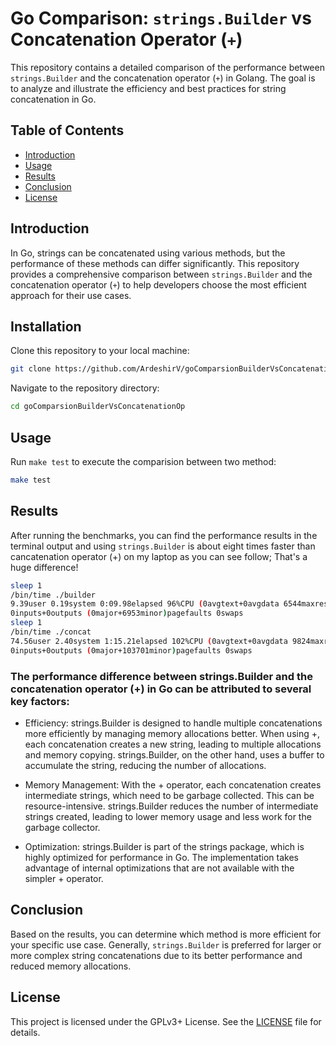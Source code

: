 # Go Comparison: `strings.Builder` vs Concatenation Operator (`+`)
This repository contains a detailed comparison of the performance between `strings.Builder` and the concatenation operator (`+`) in Golang. The goal is to analyze and illustrate the efficiency and best practices for string concatenation in Go.

## Table of Contents
- [Introduction](#introduction)
- [Usage](#usage)
- [Results](#results)
- [Conclusion](#conclusion)
- [License](#license)

## Introduction
In Go, strings can be concatenated using various methods, but the performance of these methods can differ significantly. This repository provides a comprehensive comparison between `strings.Builder` and the concatenation operator (`+`) to help developers choose the most efficient approach for their use cases.

## Installation
Clone this repository to your local machine:
```sh
git clone https://github.com/ArdeshirV/goComparsionBuilderVsConcatenationOp.git
```

Navigate to the repository directory:
```sh
cd goComparsionBuilderVsConcatenationOp
```

## Usage

Run `make test` to execute the comparision between two method:
```sh
make test
```

## Results
After running the benchmarks, you can find the performance results in the terminal output and using `strings.Builder` is about eight times faster than cancatenation operator (+) on my laptop as you can see follow; That's a huge difference!
```sh
sleep 1
/bin/time ./builder
9.39user 0.19system 0:09.98elapsed 96%CPU (0avgtext+0avgdata 6544maxresident)k
0inputs+0outputs (0major+6953minor)pagefaults 0swaps
sleep 1
/bin/time ./concat
74.56user 2.40system 1:15.21elapsed 102%CPU (0avgtext+0avgdata 9824maxresident)k
0inputs+0outputs (0major+103701minor)pagefaults 0swaps
```

### The performance difference between strings.Builder and the concatenation operator (+) in Go can be attributed to several key factors:
- Efficiency: strings.Builder is designed to handle multiple concatenations more efficiently by managing memory allocations better. When using +, each concatenation creates a new string, leading to multiple allocations and memory copying. strings.Builder, on the other hand, uses a buffer to accumulate the string, reducing the number of allocations.

- Memory Management: With the + operator, each concatenation creates intermediate strings, which need to be garbage collected. This can be resource-intensive. strings.Builder reduces the number of intermediate strings created, leading to lower memory usage and less work for the garbage collector.

- Optimization: strings.Builder is part of the strings package, which is highly optimized for performance in Go. The implementation takes advantage of internal optimizations that are not available with the simpler + operator.

## Conclusion
Based on the results, you can determine which method is more efficient for your specific use case. Generally, `strings.Builder` is preferred for larger or more complex string concatenations due to its better performance and reduced memory allocations.

## License
This project is licensed under the GPLv3+ License. See the [LICENSE](LICENSE) file for details.
